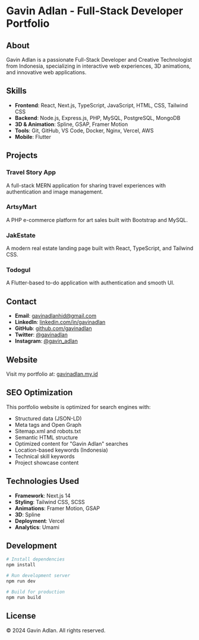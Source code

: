 # Gavin Adlan - Full-Stack Developer Portfolio

## About

Gavin Adlan is a passionate Full-Stack Developer and Creative Technologist from Indonesia, specializing in interactive web experiences, 3D animations, and innovative web applications.

## Skills

- **Frontend**: React, Next.js, TypeScript, JavaScript, HTML, CSS, Tailwind CSS
- **Backend**: Node.js, Express.js, PHP, MySQL, PostgreSQL, MongoDB
- **3D & Animation**: Spline, GSAP, Framer Motion
- **Tools**: Git, GitHub, VS Code, Docker, Nginx, Vercel, AWS
- **Mobile**: Flutter

## Projects

### Travel Story App
A full-stack MERN application for sharing travel experiences with authentication and image management.

### ArtsyMart
A PHP e-commerce platform for art sales built with Bootstrap and MySQL.

### JakEstate
A modern real estate landing page built with React, TypeScript, and Tailwind CSS.

### Todogul
A Flutter-based to-do application with authentication and smooth UI.

## Contact

- **Email**: gavinadlanhid@gmail.com
- **LinkedIn**: [linkedin.com/in/gavinadlan](https://www.linkedin.com/in/gavinadlan/)
- **GitHub**: [github.com/gavinadlan](https://github.com/gavinadlan)
- **Twitter**: [@gavinadlan](https://x.com/gavinadlan)
- **Instagram**: [@gavin_adlan](https://www.instagram.com/gavin_adlan)

## Website

Visit my portfolio at: [gavinadlan.my.id](https://gavinadlan.my.id)

## SEO Optimization

This portfolio website is optimized for search engines with:

- Structured data (JSON-LD)
- Meta tags and Open Graph
- Sitemap.xml and robots.txt
- Semantic HTML structure
- Optimized content for "Gavin Adlan" searches
- Location-based keywords (Indonesia)
- Technical skill keywords
- Project showcase content

## Technologies Used

- **Framework**: Next.js 14
- **Styling**: Tailwind CSS, SCSS
- **Animations**: Framer Motion, GSAP
- **3D**: Spline
- **Deployment**: Vercel
- **Analytics**: Umami

## Development

   ```bash
# Install dependencies
   npm install

# Run development server
   npm run dev

# Build for production
npm run build
```

## License

© 2024 Gavin Adlan. All rights reserved.
